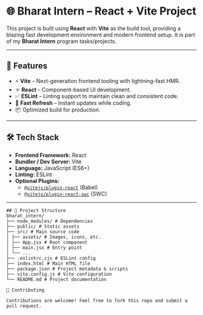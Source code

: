 # 🌐 Bharat Intern – React + Vite Project  

This project is built using **React** with **Vite** as the build tool, providing a blazing fast development environment and modern frontend setup. It is part of my **Bharat Intern** program tasks/projects.  

---

## 🚀 Features  

- ⚡ **Vite** – Next-generation frontend tooling with lightning-fast HMR.  
- ⚛️ **React** – Component-based UI development.  
- ✅ **ESLint** – Linting support to maintain clean and consistent code.  
- 🔄 **Fast Refresh** – Instant updates while coding.  
- 📦 Optimized build for production.  

---

## 🛠️ Tech Stack  

- **Frontend Framework:** React  
- **Bundler / Dev Server:** Vite  
- **Language:** JavaScript (ES6+)  
- **Linting:** ESLint  
- **Optional Plugins:**  
  - [`@vitejs/plugin-react`](https://github.com/vitejs/vite-plugin-react) (Babel)  
  - [`@vitejs/plugin-react-swc`](https://github.com/vitejs/vite-plugin-react-swc) (SWC)  

---
```
## 📂 Project Structure  
bharat_intern/
├── node_modules/ # Dependencies
├── public/ # Static assets
├── src/ # Main source code
│ ├── assets/ # Images, icons, etc.
│ ├── App.jsx # Root component
│ ├── main.jsx # Entry point
│ └── ...
├── .eslintrc.cjs # ESLint config
├── index.html # Main HTML file
├── package.json # Project metadata & scripts
├── vite.config.js # Vite configuration
└── README.md # Project documentation
```
```
🤝 Contributing

Contributions are welcome! Feel free to fork this repo and submit a pull request.
```
